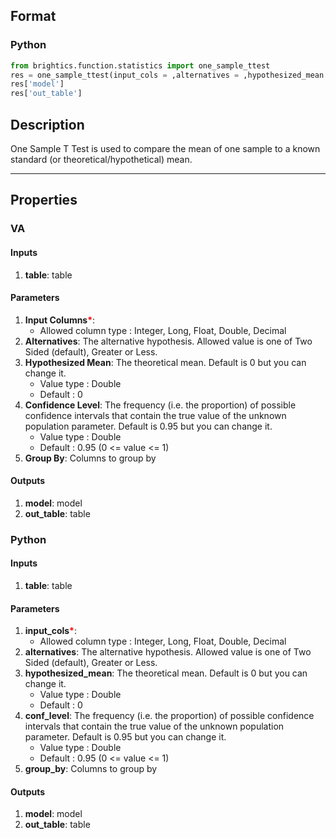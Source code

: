## Format
### Python
```python
from brightics.function.statistics import one_sample_ttest
res = one_sample_ttest(input_cols = ,alternatives = ,hypothesized_mean = ,conf_level = ,group_by = )
res['model']
res['out_table']
```

## Description
One Sample T Test is used to compare the mean of one sample to a known standard (or theoretical/hypothetical) mean.

---

## Properties
### VA
#### Inputs
1. **table**: table

#### Parameters
1. **Input Columns**<b style="color:red">*</b>: 
   - Allowed column type : Integer, Long, Float, Double, Decimal
2. **Alternatives**: The alternative hypothesis. Allowed value is one of Two Sided (default), Greater or Less.
3. **Hypothesized Mean**: The theoretical mean. Default is 0 but you can change it.
   - Value type : Double
   - Default : 0
4. **Confidence Level**: The frequency (i.e. the proportion) of possible confidence intervals that contain the true value of the unknown population parameter. Default is 0.95 but you can change it.
   - Value type : Double
   - Default : 0.95 (0 <= value <= 1)
5. **Group By**: Columns to group by

#### Outputs
1. **model**: model
2. **out_table**: table

### Python
#### Inputs
1. **table**: table

#### Parameters
1. **input_cols**<b style="color:red">*</b>: 
   - Allowed column type : Integer, Long, Float, Double, Decimal
2. **alternatives**: The alternative hypothesis. Allowed value is one of Two Sided (default), Greater or Less.
3. **hypothesized_mean**: The theoretical mean. Default is 0 but you can change it.
   - Value type : Double
   - Default : 0
4. **conf_level**: The frequency (i.e. the proportion) of possible confidence intervals that contain the true value of the unknown population parameter. Default is 0.95 but you can change it.
   - Value type : Double
   - Default : 0.95 (0 <= value <= 1)
5. **group_by**: Columns to group by

#### Outputs
1. **model**: model
2. **out_table**: table

